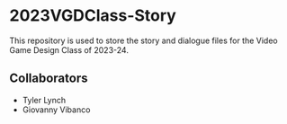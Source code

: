 # 2023VGDClass-Story
This repository is used to store the story and dialogue files for the Video Game Design Class of 2023-24.

## Collaborators
- Tyler Lynch
- Giovanny Vibanco
